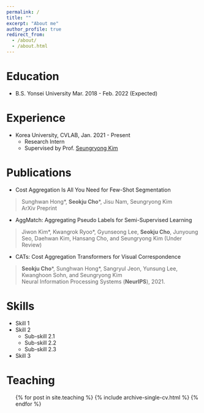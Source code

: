 ```yaml
---
permalink: /
title: ""
excerpt: "About me"
author_profile: true
redirect_from: 
  - /about/
  - /about.html
---
```


Education
======
* B.S. Yonsei University <span style="text-align:right;">Mar. 2018 - Feb. 2022 (Expected)</span>

Experience
======
* Korea University, CVLAB, Jan. 2021 - Present
  * Research Intern
  * Supervised by Prof. <a href="https://seungryong.github.io">Seungryong Kim</a>

Publications
======
* Cost Aggregation Is All You Need for Few-Shot Segmentation
> Sunghwan Hong*, **Seokju Cho**\*, Jisu Nam, Seungryong Kim<br>
ArXiv Preprint
* AggMatch: Aggregating Pseudo Labels for Semi-Supervised Learning
> Jiwon Kim*, Kwangrok Ryoo*, Gyunseong Lee, **Seokju Cho**, Junyoung Seo, Daehwan Kim, Hansang Cho, and Seungryong Kim (Under Review)
* CATs: Cost Aggregation Transformers for Visual Correspondence
> **Seokju Cho**\*, Sunghwan Hong*, Sangryul Jeon, Yunsung Lee, Kwanghoon Sohn, and Seungryong Kim <br>
Neural Information Processing Systems (**NeurIPS**), 2021.

Skills
======
* Skill 1
* Skill 2
  * Sub-skill 2.1
  * Sub-skill 2.2
  * Sub-skill 2.3
* Skill 3
  
Teaching
======
  <ul>{% for post in site.teaching %}
    {% include archive-single-cv.html %}
  {% endfor %}</ul>
